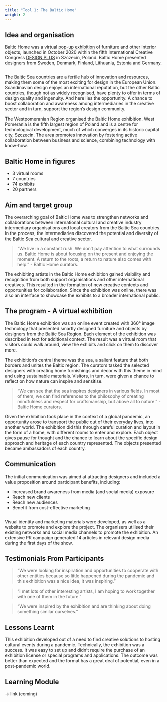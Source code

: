 ```yaml
---
title: "Tool 1: The Baltic Home"
weight: 2
---
```


## Idea and organisation

Baltic Home was a virtual [pop-up exhibition](http://baltichome.wzp.pl/) of furniture and other interior objects, launched in October 2020 within the fifth International Creative Congress [DESIGN PLUS](http://designplus.net.pl) in Szczecin, Poland. Baltic Home presented designers from Sweden, Denmark, Finland, Lithuania, Estonia and Germany.

<img src="/assets/images/tool_1/tool1_1.png" alt="" />

The Baltic Sea countries are a fertile hub of innovation and resources, making them some of the most exciting for design in the European Union. Scandinavian design enjoys an international reputation, but the other Baltic countries, though not as widely recognised, have plenty to offer in terms of design quality and ingenuity. And here lies the opportunity. A chance to boost collaboration and awareness among intermediaries in the creative sector and in turn, support the region’s design community.

The Westpomeranian Region organised the Baltic Home exhibition. West Pomerania is the fifth largest region of Poland and is a centre for technological development, much of which converges in its historic capital city, Szczecin. The area promotes innovation by fostering active collaboration between business and science, combining technology with know-how.

## Baltic Home in figures

* 3 virtual rooms
* 7 countries
* 74 exhibits
* 20 partners

## Aim and target group

The overarching goal of Baltic Home was to strengthen networks and collaborations between international cultural and creative industry intermediary organisations and local creators from the Baltic Sea countries. In the process, the intermediaries discovered the potential and diversity of the Baltic Sea cultural and creative sector.

> “We live in a constant rush. We don’t pay attention to what surrounds us. Baltic Home is about focusing on the present and enjoying the moment. A return to the roots, a return to nature also comes with help.” - Baltic Home curators.

The exhibiting artists in the Baltic Home exhibition gained visibility and recognition from both support organisations and other international creatives. This resulted in the formation of new creative contexts and opportunities for collaboration. Since the exhibition was online, there was also an interface to showcase the exhibits to a broader international public.

## The program - A virtual exhibition

The Baltic Home exhibition was an online event created with 360° image technology that presented smartly designed furniture and objects by designers from the Baltic Sea Region. Each element of the exhibition was described in text for additional context. The result was a virtual room that visitors could walk around, view the exhibits and click on them to discover more.

The exhibition’s central theme was the sea, a salient feature that both borders and unites the Baltic region. The curators tasked the selected designers with creating home furnishings and decor with this theme in mind and using sustainable materials. Visitors, in turn, were given a chance to reflect on how nature can inspire and sensitise.

> “We can see that the sea inspires designers in various fields. In most of them, we can find references to the philosophy of creating mindfulness and respect for craftsmanship, but above all to nature.” - Baltic Home curators.

Given the exhibition took place in the context of a global pandemic, an opportunity arose to transport the public out of their everyday lives, into another world. The exhibition did this through careful curation and layout in the form of a home, with different rooms to enter and explore. Each object gives pause for thought and the chance to learn about the specific design approach and heritage of each country represented. The objects presented became ambassadors of each country.

## Communication

The initial communication was aimed at attracting designers and included a value proposition around participant benefits, including:

* Increased brand awareness from media (and social media) exposure
* Reach new clients
* Reach new audiences
* Benefit from cost-effective marketing

<img src="/assets/images/tool_1/tool1_2.jpg" alt="" />

Visual identity and marketing materials were developed, as well as a website to promote and explore the project. The organisers utilised their existing networks and social media channels to promote the exhibition. An extensive PR campaign generated 14 articles in relevant design media during the first days of the show.

## Testimonials From Participants

> “We were looking for inspiration and opportunities to cooperate with other entities because so little happened during the pandemic and this exhibition was a nice idea, it was inspiring.”

> “I met lots of other interesting artists, I am hoping to work together with one of them in the future.”

> “We were inspired by the exhibition and are thinking about doing something similar ourselves.”

## Lessons Learnt

This exhibition developed out of a need to find creative solutions to hosting cultural events during a pandemic. Technically, the exhibition was a success. It was easy to set up and didn’t require the purchase of an exhibition license or special programs and applications. The outcome was better than expected and the format has a great deal of potential, even in a post-pandemic world.

## Learning Module

-> link (coming)
